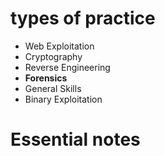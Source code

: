 # types of practice

* Web Exploitation
* Cryptography
* Reverse Engineering
* **Forensics**
* General Skills
* Binary Exploitation

# Essential notes
